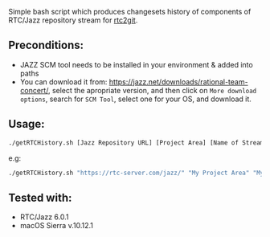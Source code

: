 Simple bash script which produces changesets history of components of RTC/Jazz repository stream for [rtc2git](https://github.com/rtcTo/rtc2git).

## Preconditions:
* JAZZ SCM tool needs to be installed in your environment & added into paths
* You can download it from: https://jazz.net/downloads/rational-team-concert/, select the apropriate version, and then click on `More download options`, search for `SCM Tool`, select one for your OS, and download it.

## Usage:
```bash
./getRTCHistory.sh [Jazz Repository URL] [Project Area] [Name of Stream to be migrated] [Username] [Password]
```

e.g:
```bash
./getRTCHistory.sh "https://rtc-server.com/jazz/" "My Project Area" "My Awesome Stream" "tomas.kramaric@sk.ibm.com" "password"
```

## Tested with:
* RTC/Jazz 6.0.1
* macOS Sierra v.10.12.1 
